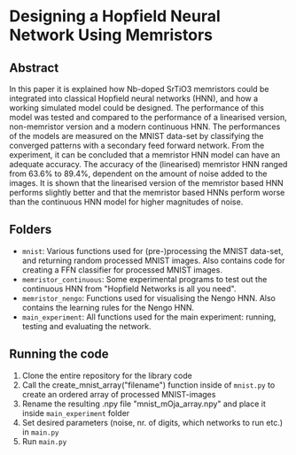 Designing a Hopfield Neural Network Using Memristors
====================================================

Abstract
--------

In this paper it is explained how Nb-doped SrTiO3 memristors could be
integrated into classical Hopfield neural networks (HNN), and how a
working simulated model could be designed. The performance of this model
was tested and compared to the performance of a linearised version,
non-memristor version and a modern continuous HNN. The performances of
the models are measured on the MNIST data-set by classifying the
converged patterns with a secondary feed forward network. From the
experiment, it can be concluded that a memristor HNN model can have an
adequate accuracy. The accuracy of the (linearised) memristor HNN ranged
from 63.6% to 89.4%, dependent on the amount of noise added to the
images. It is shown that the linearised version of the memristor based
HNN performs slightly better and that the memristor based HNNs perform
worse than the continuous HNN model for higher magnitudes of noise.

Folders
-------

-   `mnist`: Various functions used for (pre-)processing the MNIST
    data-set, and returning random processed MNIST images. Also contains
    code for creating a FFN classifier for processed MNIST images.
-   `memristor_continuous`: Some experimental programs to test out the
    continuous HNN from "Hopfield Networks is all you need".
-   `memristor_nengo`: Functions used for visualising the Nengo HNN.
    Also contains the learning rules for the Nengo HNN.
-   `main_experiment`: All functions used for the main experiment:
    running, testing and evaluating the network.

Running the code
----------------

1.  Clone the entire repository for the library code
2.  Call the create_mnist_array("filename") function inside of `mnist.py` to create an ordered array of processed MNIST-images
3.  Rename the resulting .npy file "mnist_mOja_array.npy" and place it inside `main_experiment` folder
4.  Set desired parameters (noise, nr. of digits, which networks to run
    etc.) in `main.py`
5.  Run `main.py`

